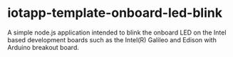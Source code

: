 iotapp-template-onboard-led-blink
=================================

A simple node.js application intended to blink the onboard LED on the Intel based development boards such as the Intel(R) Galileo and Edison with Arduino breakout board.
